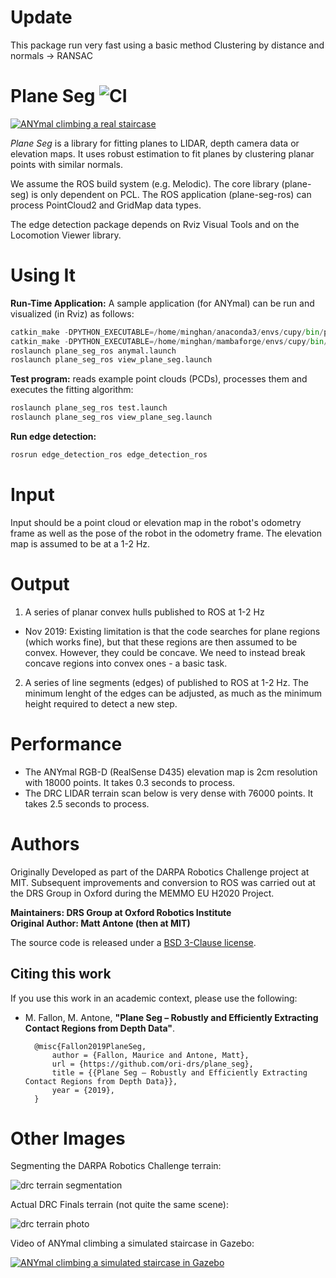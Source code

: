 # Update

This package run very fast using a basic method
Clustering by distance and normals -> RANSAC

# Plane Seg ![CI](https://github.com/ori-drs/plane_seg/workflows/CI/badge.svg)

[![ANYmal climbing a real staircase](https://img.youtube.com/vi/YYs4lJ9t-Xo/0.jpg)](https://www.youtube.com/watch?v=YYs4lJ9t-Xo)

*Plane Seg* is a library for fitting planes to LIDAR, depth camera data or elevation maps. It uses robust estimation to fit planes by clustering planar points with similar normals.

We assume the ROS build system (e.g. Melodic). The core library (plane-seg) is only dependent on PCL. The ROS application (plane-seg-ros) can process PointCloud2 and GridMap data types.

The edge detection package depends on Rviz Visual Tools and on the Locomotion Viewer library.

# Using It

**Run-Time Application:** A sample application (for ANYmal) can be run and visualized (in Rviz) as follows:

```python
catkin_make -DPYTHON_EXECUTABLE=/home/minghan/anaconda3/envs/cupy/bin/python
catkin_make -DPYTHON_EXECUTABLE=/home/minghan/mambaforge/envs/cupy/bin/python
roslaunch plane_seg_ros anymal.launch
roslaunch plane_seg_ros view_plane_seg.launch
```

**Test program:** reads example point clouds (PCDs), processes them and executes the fitting algorithm:

```python
roslaunch plane_seg_ros test.launch
roslaunch plane_seg_ros view_plane_seg.launch
```

**Run edge detection:** 
```python
rosrun edge_detection_ros edge_detection_ros
```

# Input

Input should be a point cloud or elevation map in the robot's odometry frame as well as the pose of the robot
in the odometry frame. The elevation map is assumed to be at a 1-2 Hz.

# Output

1) A series of planar convex hulls published to ROS at 1-2 Hz

* Nov 2019: Existing limitation is that the code searches for plane regions (which works fine), but that these regions are then assumed to be convex. However, they could be concave. We need to instead break concave regions into convex ones - a basic task.

2) A series of line segments (edges) of published to ROS at 1-2 Hz. The minimum lenght of the edges can be adjusted, as much as the minimum height required to detect a new step.

# Performance

* The ANYmal RGB-D (RealSense D435) elevation map is 2cm resolution with 18000 points. It takes 0.3 seconds to process.
* The DRC LIDAR terrain scan below is very dense with 76000 points. It takes 2.5 seconds to process.

# Authors

Originally Developed as part of the DARPA Robotics Challenge project at MIT. Subsequent improvements and conversion to ROS was carried out at the DRS Group in Oxford during the MEMMO EU H2020 Project.

**Maintainers: DRS Group at Oxford Robotics Institute<br />
Original Author: Matt Antone (then at MIT)**

The source code is released under a [BSD 3-Clause license](LICENSE).

## Citing this work

If you use this work in an academic context, please use the following:

* M. Fallon, M. Antone,
**"Plane Seg – Robustly and Efficiently Extracting Contact Regions from Depth Data"**.


        @misc{Fallon2019PlaneSeg,
            author = {Fallon, Maurice and Antone, Matt},
            url = {https://github.com/ori-drs/plane_seg},
            title = {{Plane Seg – Robustly and Efficiently Extracting Contact Regions from Depth Data}},
            year = {2019},
        }

# Other Images

Segmenting the DARPA Robotics Challenge terrain:

![drc terrain segmentation](drc_terrain.png)

Actual DRC Finals terrain (not quite the same scene):

![drc terrain photo](drc_terrain_photo.jpg)

Video of ANYmal climbing a simulated staircase in Gazebo:

[![ANYmal climbing a simulated staircase in Gazebo](https://img.youtube.com/vi/oXMB14HaFns/0.jpg)](https://www.youtube.com/watch?v=oXMB14HaFns)

